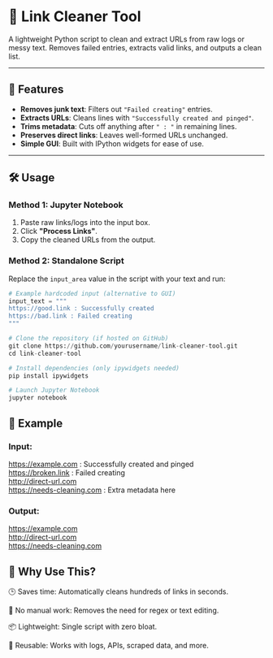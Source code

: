 # 🔗 Link Cleaner Tool  

A lightweight Python script to clean and extract URLs from raw logs or messy text. Removes failed entries, extracts valid links, and outputs a clean list.  

---

## 🚀 Features  
- **Removes junk text**: Filters out `"Failed creating"` entries.  
- **Extracts URLs**: Cleans lines with `"Successfully created and pinged"`.  
- **Trims metadata**: Cuts off anything after `" : "` in remaining lines.  
- **Preserves direct links**: Leaves well-formed URLs unchanged.  
- **Simple GUI**: Built with IPython widgets for ease of use.  

---

## 🛠️ Usage  

### **Method 1: Jupyter Notebook**  
1. Paste raw links/logs into the input box.  
2. Click **"Process Links"**.  
3. Copy the cleaned URLs from the output.  

### **Method 2: Standalone Script**  
Replace the `input_area` value in the script with your text and run:  
```python
# Example hardcoded input (alternative to GUI)
input_text = """
https://good.link : Successfully created
https://bad.link : Failed creating
"""

# Clone the repository (if hosted on GitHub)
git clone https://github.com/yourusername/link-cleaner-tool.git
cd link-cleaner-tool

# Install dependencies (only ipywidgets needed)
pip install ipywidgets

# Launch Jupyter Notebook
jupyter notebook
```
## 🔄 Example

### Input:
https://example.com : Successfully created and pinged  
https://broken.link : Failed creating  
http://direct-url.com  
https://needs-cleaning.com : Extra metadata here  

### Output:
https://example.com  
http://direct-url.com  
https://needs-cleaning.com  

## 🤔 Why Use This?

🕒 Saves time: Automatically cleans hundreds of links in seconds.

🔧 No manual work: Removes the need for regex or text editing.

📦 Lightweight: Single script with zero bloat.

🔄 Reusable: Works with logs, APIs, scraped data, and more.
